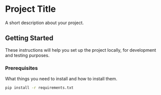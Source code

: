 # Project Title

A short description about your project.

## Getting Started

These instructions will help you set up the project locally, for development and testing purposes.

### Prerequisites

What things you need to install and how to install them.

```bash
pip install -r requirements.txt
